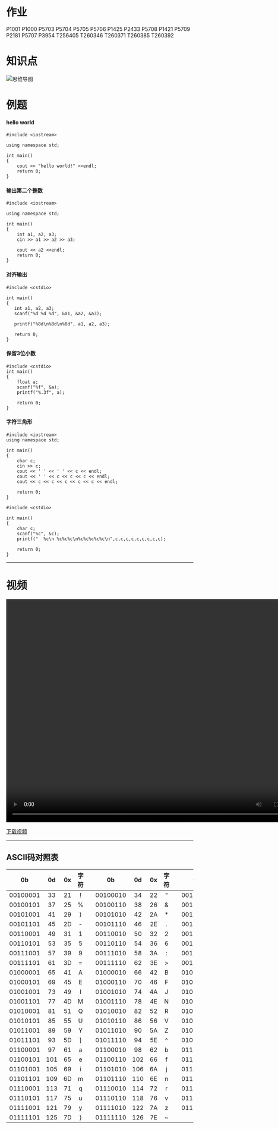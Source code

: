 # 作业

P1001	P1000	P5703	P5704	P5705	P5706	P1425	P2433	P5708	P1421	P5709	P2181	P5707	P3954	T256405	T260346	T260371	T260385	T260392



#  知识点
![思维导图](https://c44bdf47ba484aa98328d13683451955.apig.cn-east-3.huaweicloudapis.com/USACO/usaco2023/1.syntax/IO.png)

# 例题

#### hello world

```
#include <iostream>

using namespace std;

int main()
{
    cout << "hello world!" <<endl;
    return 0;
}
```

#### 输出第二个整数

```
#include <iostream>

using namespace std;

int main()
{
    int a1, a2, a3;
    cin >> a1 >> a2 >> a3;

    cout << a2 <<endl;
    return 0;
}
```

#### 对齐输出
 ```
 #include <cstdio>

int main()
{
    int a1, a2, a3;
    scanf("%d %d %d", &a1, &a2, &a3);

    printf("%8d\n%8d\n%8d", a1, a2, a3);

    return 0;
}
 ```
 #### 保留3位小数
```
#include <cstdio>
int main()
{
    float a;
    scanf("%f", &a);
    printf("%.3f", a);

    return 0;
}
```
#### 字符三角形

```
#include <iostream>
using namespace std;

int main()
{
    char c;
    cin >> c;
    cout << ' ' << ' ' << c << endl;
    cout << ' ' << c << c << c << endl;
    cout << c << c << c << c << c << endl;

    return 0;
}
```
```
#include <cstdio>

int main()
{
    char c;
    scanf("%c", &c);
    printf("  %c\n %c%c%c\n%c%c%c%c%c\n",c,c,c,c,c,c,c,c,c);

    return 0;
}

```

---

# 视频
<video src="https://c44bdf47ba484aa98328d13683451955.apig.cn-east-3.huaweicloudapis.com/Vidies/%E7%AC%AC%E4%B8%80%E6%AC%A1%E8%AF%BE-%E8%BE%93%E5%85%A5%E8%BE%93%E5%87%BA.mp4" width="800px" height="600px" controls="controls"></video>

[下载视频](https://c44bdf47ba484aa98328d13683451955.apig.cn-east-3.huaweicloudapis.com/Vidies/%E7%AC%AC%E4%B8%80%E6%AC%A1%E8%AF%BE-%E8%BE%93%E5%85%A5%E8%BE%93%E5%87%BA.mp4)

---

## ASCII码对照表
|0b|0d|0x|字符| | 0b|0d|0x|字符| |0b|0d|0x|字符| | 0b|0d|0x|字符|
|:-:|:-:|:-:|:-:|-|:-:|:-:|:-:|:-:|-|:-:|:-:|:-:|:-:|-|:-:|:-:|:-:|:-:|
|00100001|33|21|!| |00100010|34|22|"| |00100011|35|23|#| |00100100|36|24|$| 
|00100101|37|25|%| |00100110|38|26|&| |00100111|39|27|'| |00101000|40|28|(| 
|00101001|41|29|)| |00101010|42|2A|*| |00101011|43|2B|+| |00101100|44|2C|,| 
|00101101|45|2D|-| |00101110|46|2E|.| |00101111|47|2F|/| |00110000|48|30|0| 
|00110001|49|31|1| |00110010|50|32|2| |00110011|51|33|3| |00110100|52|34|4| 
|00110101|53|35|5| |00110110|54|36|6| |00110111|55|37|7| |00111000|56|38|8| 
|00111001|57|39|9| |00111010|58|3A|:| |00111011|59|3B|;| |00111100|60|3C|<| 
|00111101|61|3D|=| |00111110|62|3E|>| |00111111|63|3F|?| |01000000|64|40|@| 
|01000001|65|41|A| |01000010|66|42|B| |01000011|67|43|C| |01000100|68|44|D| 
|01000101|69|45|E| |01000110|70|46|F| |01000111|71|47|G| |01001000|72|48|H|
|01001001|73|49|I| |01001010|74|4A|J| |01001011|75|4B|K| |01001100|76|4C|L| 
|01001101|77|4D|M| |01001110|78|4E|N| |01001111|79|4F|O| |01010000|80|50|P| 
|01010001|81|51|Q| |01010010|82|52|R| |01010011|83|53|S| |01010100|84|54|T| 
|01010101|85|55|U| |01010110|86|56|V| |01010111|87|57|W| |01011000|88|58|X| 
|01011001|89|59|Y| |01011010|90|5A|Z| |01011011|91|5B|[| |01011100|92|5C|\| 
|01011101|93|5D|]| |01011110|94|5E|^| |01011111|95|5F|_| |01100000|96|60|`| 
|01100001|97|61|a| |01100010|98|62|b| |01100011|99|63|c| |01100100|100|64|d| 
|01100101|101|65|e| |01100110|102|66|f| |01100111|103|67|g| |01101000|104|68|h| 
|01101001|105|69|i| |01101010|106|6A|j| |01101011|107|6B|k| |01101100|108|6C|l| 
|01101101|109|6D|m| |01101110|110|6E|n| |01101111|111|6F|o| |01110000|112|70|p| 
|01110001|113|71|q| |01110010|114|72|r| |01110011|115|73|s| |01110100|116|74|t| 
|01110101|117|75|u| |01110110|118|76|v| |01110111|119|77|w| |01111000|120|78|x| 
|01111001|121|79|y| |01111010|122|7A|z| |01111011|123|7B|{| |01111100|124|7C|\|| 
|01111101|125|7D|}| |01111110|126|7E|~|